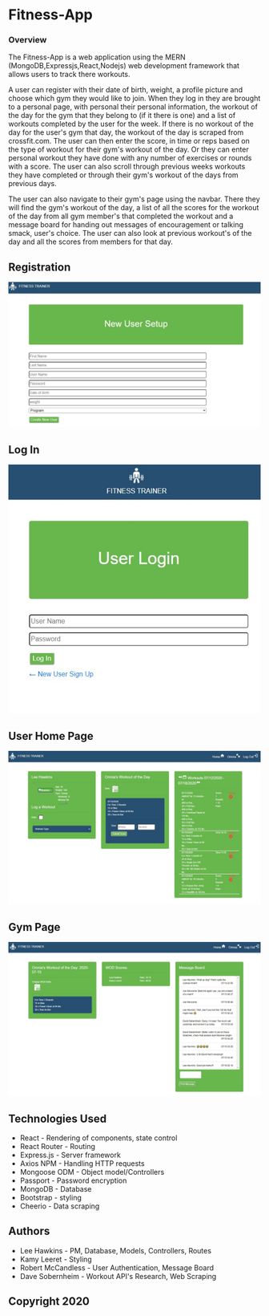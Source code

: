 # Fitness-App

### Overview

The Fitness-App is a web application using the MERN (MongoDB,Expressjs,React,Nodejs) web development framework that allows users to track there workouts.

A user can register with their date of birth, weight, a profile picture and choose which gym they would like to join.  When they log in they are brought to a personal page, with personal their personal information, the workout of the day for the gym that they belong to (if it there is one) and a list of workouts completed by the user for the week.  If there is no workout of the day for the user's gym that day, the workout of the day is scraped from crossfit.com. The user can then enter the score, in time or reps based on the type of workout for their gym's workout of the day.  Or they can enter personal workout they have done with any number of exercises or rounds with a score.  The user can also scroll through previous weeks workouts they have completed or through their gym's workout of the days from previous days.

The user can also navigate to their gym's page using the navbar.  There they will find the gym's workout of the day, a list of all the scores for the workout of the day from all gym member's that completed the workout and a message board for handing out messages of encouragement or talking smack, user's choice.  The user can also look at previous workout's of the day and all the scores from members for that day.  



## Registration

![Screen shot](client/Images/register.jpg)

## Log In

![Screen shot](client/Images/login.jpg)

## User Home Page

![Screen shot](client/Images/userpage.jpg)

## Gym Page

![Screen shot](client/Images/gympage.jpg)

## Technologies Used
- React - Rendering of components, state control
- React Router - Routing
- Express.js - Server framework
- Axios NPM - Handling HTTP requests
- Mongoose ODM - Object model/Controllers
- Passport - Password encryption
- MongoDB - Database
- Bootstrap - styling
- Cheerio - Data scraping



## Authors

* Lee Hawkins - PM, Database, Models, Controllers, Routes 
* Kamy Leeret - Styling
* Robert McCandless - User Authentication, Message Board
* Dave Sobernheim - Workout API's Research, Web Scraping


## Copyright 2020